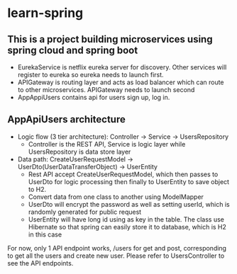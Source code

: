 # learn-spring
## This is a project building microservices using spring cloud and spring boot
- EurekaService is netflix eureka server for discovery. Other services will register to eureka so eureka needs to launch first. 
- APIGateway is routing layer and acts as load balancer which can route to other microservices. APIGateway needs to launch second
- AppAppiUsers contains api for users sign up, log in. 

## AppApiUsers architecture
- Logic flow (3 tier architecture): Controller -> Service -> UsersRepository
  - Controller is the REST API, Service is logic layer while UsersRepository is data store layer 
- Data path:  CreateUserRequestModel -> UserDto(UserDataTransferObject) -> UserEntity
  - Rest API accept CreateUserRequestModel, which then passes to UserDto for logic processing then finally to UserEntity to save object to H2. 
  - Convert data from one class to another using ModelMapper
  - UserDto will encrypt the password as well as setting userId, which is randomly generated for public request   
  - UserEntity will have long id using as key in the table. The class use Hibernate so that spring can easily store it to database, which is H2 in this case

For now, only 1 API endpoint works, /users for get and post, corresponding to get all the users and create new user. Please refer to UsersController to see the API endpoints.
   
